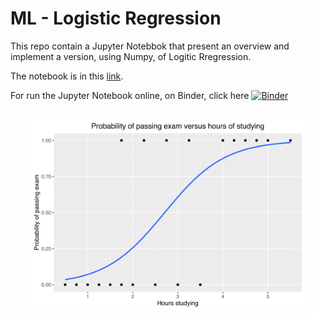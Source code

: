 # ML - Logistic Regression

This repo contain a Jupyter Notebbok that present an overview and implement a version, using Numpy, of Logitic Rregression.

The notebook is in this <a href='./notebooks/ml_logistic_regression.ipynb'>link</a>.

For run the Jupyter Notebook online, on Binder, click here [![Binder](https://mybinder.org/badge_logo.svg)](https://mybinder.org/v2/gh/msc2020/ml-logistic-regression/HEAD?labpath=notebooks%2Fml_logistic_regression.ipynb)

<br/>

<div style="text-align: center;">
  <img src="./images/wikipedia.png" height="87%" width="87%">
</div>

<br/>
